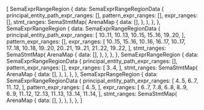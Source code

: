 [
    SemaExprRangeRegion {
        data: SemaExprRangeRegionData {
            principal_entity_path_expr_ranges: [],
            pattern_expr_ranges: [],
            expr_ranges: [],
            stmt_ranges: SemaStmtMap(
                ArenaMap {
                    data: [],
                },
            ),
        },
    },
    SemaExprRangeRegion {
        data: SemaExprRangeRegionData {
            principal_entity_path_expr_ranges: [
                10..11,
                10..13,
                10..15,
                15..16,
                19..20,
            ],
            pattern_expr_ranges: [],
            expr_ranges: [
                10..15,
                15..16,
                10..16,
                16..17,
                10..17,
                17..18,
                10..18,
                19..20,
                20..21,
                19..21,
                21..22,
                19..22,
            ],
            stmt_ranges: SemaStmtMap(
                ArenaMap {
                    data: [],
                },
            ),
        },
    },
    SemaExprRangeRegion {
        data: SemaExprRangeRegionData {
            principal_entity_path_expr_ranges: [],
            pattern_expr_ranges: [],
            expr_ranges: [
                3..4,
            ],
            stmt_ranges: SemaStmtMap(
                ArenaMap {
                    data: [],
                },
            ),
        },
    },
    SemaExprRangeRegion {
        data: SemaExprRangeRegionData {
            principal_entity_path_expr_ranges: [
                4..5,
                6..7,
                11..12,
            ],
            pattern_expr_ranges: [
                4..5,
            ],
            expr_ranges: [
                6..7,
                7..8,
                6..8,
                8..9,
                6..9,
                11..12,
                12..13,
                11..13,
                13..14,
                11..14,
            ],
            stmt_ranges: SemaStmtMap(
                ArenaMap {
                    data: [],
                },
            ),
        },
    },
]